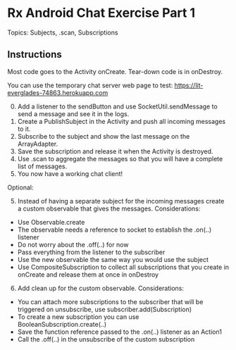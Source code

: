 Rx Android Chat Exercise Part 1
===============================

Topics: Subjects, .scan, Subscriptions

Instructions
------------

Most code goes to the Activity onCreate. Tear-down code is in onDestroy.

You can use the temporary chat server web page to test: https://lit-everglades-74863.herokuapp.com

0. Add a listener to the sendButton and use SocketUtil.sendMessage to send a message and see it in the logs.
1. Create a PublishSubject in the Activity and push all incoming messages to it.
2. Subscribe to the subject and show the last message on the ArrayAdapter.
3. Save the subscription and release it when the Activity is destroyed.
3. Use .scan to aggregate the messages so that you will have a complete list of messages.
4. You now have a working chat client!

Optional:

5. Instead of having a separate subject for the incoming messages create a custom observable that gives the messages. Considerations:

  - Use Observable.create
  - The observable needs a reference to socket to establish the .on(..) listener
  - Do not worry about the .off(..) for now
  - Pass everything from the listener to the subscriber
  - Use the new observable the same way you would use the subject
  - Use CompositeSubscription to collect all subscriptions that you create in onCreate and release them at once in onDestroy

6. Add clean up for the custom observable. Considerations:

  - You can attach more subscriptions to the subscriber that will be triggered on unsubscribe, use subscriber.add(Subscription)
  - To create a new subscription you can use BooleanSubscription.create(..)
  - Save the function reference passed to the .on(..) listener as an Action1
  - Call the .off(..) in the unsubscribe of the custom subscription
